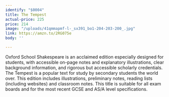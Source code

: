 ```yaml
---
identify: "$0004"
title: The Tempest
actual-price: 225
price: 214
image: "/uploads/41qmmapmf-l-_sx391_bo1-204-203-200_.jpg"
link: https://amzn.to/2RG075e
body: ''

---
```

Oxford School Shakespeare is an acclaimed edition especially designed for students, with accessible on-page notes and explanatory illustrations, clear background information, and rigorous but accessible scholarly credentials. The Tempest is a popular text for study by secondary students the world over. This edition includes illustrations, preliminary notes, reading lists (including websites) and classroom notes. This title is suitable for all exam boards and for the most recent GCSE and AS/A level specifications.